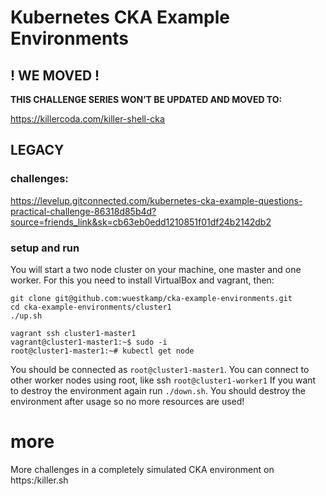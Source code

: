 # Kubernetes CKA Example Environments


## ! WE MOVED !

**THIS CHALLENGE SERIES WON’T BE UPDATED AND MOVED TO:**

https://killercoda.com/killer-shell-cka


## LEGACY

### challenges:

https://levelup.gitconnected.com/kubernetes-cka-example-questions-practical-challenge-86318d85b4d?source=friends_link&sk=cb63eb0edd1210851f01df24b2142db2


### setup and run
You will start a two node cluster on your machine, one master and one worker. For this you need to install VirtualBox and vagrant, then:


```
git clone git@github.com:wuestkamp/cka-example-environments.git
cd cka-example-environments/cluster1
./up.sh

vagrant ssh cluster1-master1
vagrant@cluster1-master1:~$ sudo -i
root@cluster1-master1:~# kubectl get node
```

You should be connected as `root@cluster1-master1`. You can connect to other worker nodes using root, like ssh `root@cluster1-worker1`
If you want to destroy the environment again run `./down.sh`. You should destroy the environment after usage so no more resources are used!


# more
More challenges in a completely simulated CKA environment on https:/killer.sh
